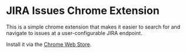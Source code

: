 # JIRA Issues Chrome Extension

This is a simple chrome extension that makes it easier to search for and navigate to issues at a user-configurable JIRA endpoint.

Install it via the [Chrome Web Store](https://chrome.google.com/webstore/detail/jira-issues/hofhmahnamhadnanpgojbhadoikiolno).
